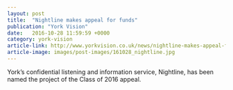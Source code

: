 ```yaml
---
layout: post
title:  "Nightline makes appeal for funds"
publication: "York Vision"
date:   2016-10-28 11:59:59 +0000
category: york-vision
article-link: http://www.yorkvision.co.uk/news/nightline-makes-appeal-for-funds/19/07/2016
article-image: images/post-images/161028_nightline.jpg
---
```

York’s confidential listening and information service, Nightline, has been named the project of the Class of 2016 appeal.